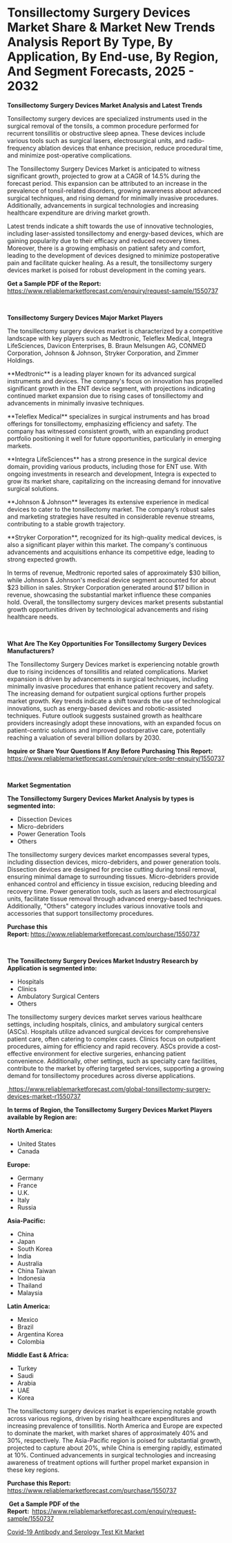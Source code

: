 <p><h1>Tonsillectomy Surgery Devices Market Share & Market New Trends Analysis Report By Type, By Application, By End-use, By Region, And Segment Forecasts, 2025 - 2032</h1></p><p><strong>Tonsillectomy Surgery Devices Market Analysis and Latest Trends</strong></p>
<p><p>Tonsillectomy surgery devices are specialized instruments used in the surgical removal of the tonsils, a common procedure performed for recurrent tonsillitis or obstructive sleep apnea. These devices include various tools such as surgical lasers, electrosurgical units, and radio-frequency ablation devices that enhance precision, reduce procedural time, and minimize post-operative complications.</p><p>The Tonsillectomy Surgery Devices Market is anticipated to witness significant growth, projected to grow at a CAGR of 14.5% during the forecast period. This expansion can be attributed to an increase in the prevalence of tonsil-related disorders, growing awareness about advanced surgical techniques, and rising demand for minimally invasive procedures. Additionally, advancements in surgical technologies and increasing healthcare expenditure are driving market growth.</p><p>Latest trends indicate a shift towards the use of innovative technologies, including laser-assisted tonsillectomy and energy-based devices, which are gaining popularity due to their efficacy and reduced recovery times. Moreover, there is a growing emphasis on patient safety and comfort, leading to the development of devices designed to minimize postoperative pain and facilitate quicker healing. As a result, the tonsillectomy surgery devices market is poised for robust development in the coming years.</p></p>
<p><strong>Get a Sample PDF of the Report:&nbsp;</strong> <a href="https://www.reliablemarketforecast.com/enquiry/request-sample/1550737?utm_campaign=2478&utm_medium=2&utm_source=Github&utm_content=ia&utm_term=04032025&utm_id=tonsillectomy-surgery-devices">https://www.reliablemarketforecast.com/enquiry/request-sample/1550737</a></p>
<p>&nbsp;</p>
<p><strong>Tonsillectomy Surgery Devices Major Market Players</strong></p>
<p><p>The tonsillectomy surgery devices market is characterized by a competitive landscape with key players such as Medtronic, Teleflex Medical, Integra LifeSciences, Davicon Enterprises, B. Braun Melsungen AG, CONMED Corporation, Johnson & Johnson, Stryker Corporation, and Zimmer Holdings. </p><p>**Medtronic** is a leading player known for its advanced surgical instruments and devices. The company's focus on innovation has propelled significant growth in the ENT device segment, with projections indicating continued market expansion due to rising cases of tonsillectomy and advancements in minimally invasive techniques.</p><p>**Teleflex Medical** specializes in surgical instruments and has broad offerings for tonsillectomy, emphasizing efficiency and safety. The company has witnessed consistent growth, with an expanding product portfolio positioning it well for future opportunities, particularly in emerging markets.</p><p>**Integra LifeSciences** has a strong presence in the surgical device domain, providing various products, including those for ENT use. With ongoing investments in research and development, Integra is expected to grow its market share, capitalizing on the increasing demand for innovative surgical solutions.</p><p>**Johnson & Johnson** leverages its extensive experience in medical devices to cater to the tonsillectomy market. The company’s robust sales and marketing strategies have resulted in considerable revenue streams, contributing to a stable growth trajectory.</p><p>**Stryker Corporation**, recognized for its high-quality medical devices, is also a significant player within this market. The company's continuous advancements and acquisitions enhance its competitive edge, leading to strong expected growth.</p><p>In terms of revenue, Medtronic reported sales of approximately $30 billion, while Johnson & Johnson's medical device segment accounted for about $23 billion in sales. Stryker Corporation generated around $17 billion in revenue, showcasing the substantial market influence these companies hold. Overall, the tonsillectomy surgery devices market presents substantial growth opportunities driven by technological advancements and rising healthcare needs.</p></p>
<p>&nbsp;</p>
<p><strong>What Are The Key Opportunities For Tonsillectomy Surgery Devices Manufacturers?</strong></p>
<p><p>The Tonsillectomy Surgery Devices market is experiencing notable growth due to rising incidences of tonsillitis and related complications. Market expansion is driven by advancements in surgical techniques, including minimally invasive procedures that enhance patient recovery and safety. The increasing demand for outpatient surgical options further propels market growth. Key trends indicate a shift towards the use of technological innovations, such as energy-based devices and robotic-assisted techniques. Future outlook suggests sustained growth as healthcare providers increasingly adopt these innovations, with an expanded focus on patient-centric solutions and improved postoperative care, potentially reaching a valuation of several billion dollars by 2030.</p></p>
<p><strong>Inquire or Share Your Questions If Any Before Purchasing This Report:</strong> <a href="https://www.reliablemarketforecast.com/enquiry/pre-order-enquiry/1550737?utm_campaign=2478&utm_medium=2&utm_source=Github&utm_content=ia&utm_term=04032025&utm_id=tonsillectomy-surgery-devices">https://www.reliablemarketforecast.com/enquiry/pre-order-enquiry/1550737</a></p>
<p>&nbsp;</p>
<p><strong>Market Segmentation</strong></p>
<p><strong>The Tonsillectomy Surgery Devices Market Analysis by types is segmented into:</strong></p>
<p><ul><li>Dissection Devices</li><li>Micro-debriders</li><li>Power Generation Tools</li><li>Others</li></ul></p>
<p><p>The tonsillectomy surgery devices market encompasses several types, including dissection devices, micro-debriders, and power generation tools. Dissection devices are designed for precise cutting during tonsil removal, ensuring minimal damage to surrounding tissues. Micro-debriders provide enhanced control and efficiency in tissue excision, reducing bleeding and recovery time. Power generation tools, such as lasers and electrosurgical units, facilitate tissue removal through advanced energy-based techniques. Additionally, "Others" category includes various innovative tools and accessories that support tonsillectomy procedures.</p></p>
<p><strong>Purchase this Report:&nbsp;</strong><a href="https://www.reliablemarketforecast.com/purchase/1550737?utm_campaign=2478&utm_medium=2&utm_source=Github&utm_content=ia&utm_term=04032025&utm_id=tonsillectomy-surgery-devices">https://www.reliablemarketforecast.com/purchase/1550737</a></p>
<p>&nbsp;</p>
<p><strong>The Tonsillectomy Surgery Devices Market Industry Research by Application is segmented into:</strong></p>
<p><ul><li>Hospitals</li><li>Clinics</li><li>Ambulatory Surgical Centers</li><li>Others</li></ul></p>
<p><p>The tonsillectomy surgery devices market serves various healthcare settings, including hospitals, clinics, and ambulatory surgical centers (ASCs). Hospitals utilize advanced surgical devices for comprehensive patient care, often catering to complex cases. Clinics focus on outpatient procedures, aiming for efficiency and rapid recovery. ASCs provide a cost-effective environment for elective surgeries, enhancing patient convenience. Additionally, other settings, such as specialty care facilities, contribute to the market by offering targeted services, supporting a growing demand for tonsillectomy procedures across diverse applications.</p></p>
<p><a href="https://www.reliablemarketforecast.com/global-tonsillectomy-surgery-devices-market-r1550737?utm_campaign=2478&utm_medium=2&utm_source=Github&utm_content=ia&utm_term=04032025&utm_id=tonsillectomy-surgery-devices">&nbsp;https://www.reliablemarketforecast.com/global-tonsillectomy-surgery-devices-market-r1550737</a></p>
<p><strong>In terms of Region, the Tonsillectomy Surgery Devices Market Players available by Region are:</strong></p>
<p>
    <p> <strong> North America: </strong>
        <ul>
            <li>United States</li>
            <li>Canada</li>
        </ul>
        </p> 
    <p> <strong> Europe: </strong>
        <ul>
            <li>Germany</li>
            <li>France</li>
            <li>U.K.</li>
            <li>Italy</li>
            <li>Russia</li>
        </ul>
        </p> 
    <p> <strong> Asia-Pacific: </strong>
        <ul>
            <li>China</li>
            <li>Japan</li>
            <li>South Korea</li>
            <li>India</li>
            <li>Australia</li>
            <li>China Taiwan</li>
            <li>Indonesia</li>
            <li>Thailand</li>
            <li>Malaysia</li>
        </ul>
        </p> 
    <p> <strong> Latin America: </strong>
        <ul>
            <li>Mexico</li>
            <li>Brazil</li>
            <li>Argentina Korea</li>
            <li>Colombia</li>
        </ul>
        </p> 
    <p> <strong> Middle East & Africa: </strong>
        <ul>
            <li>Turkey</li>
            <li>Saudi</li>
            <li>Arabia</li>
            <li>UAE</li>
            <li>Korea</li>
        </ul>
    </p>
    </p>
<p><p>The tonsillectomy surgery devices market is experiencing notable growth across various regions, driven by rising healthcare expenditures and increasing prevalence of tonsillitis. North America and Europe are expected to dominate the market, with market shares of approximately 40% and 30%, respectively. The Asia-Pacific region is poised for substantial growth, projected to capture about 20%, while China is emerging rapidly, estimated at 10%. Continued advancements in surgical technologies and increasing awareness of treatment options will further propel market expansion in these key regions.</p></p>
<p><strong>Purchase this Report: </strong><a href="https://www.reliablemarketforecast.com/purchase/1550737?utm_campaign=2478&utm_medium=2&utm_source=Github&utm_content=ia&utm_term=04032025&utm_id=tonsillectomy-surgery-devices">https://www.reliablemarketforecast.com/purchase/1550737</a></p>
<p>&nbsp;<strong>Get a Sample PDF of the Report:&nbsp;&nbsp;</strong><a href="https://www.reliablemarketforecast.com/enquiry/request-sample/1550737?utm_campaign=2478&utm_medium=2&utm_source=Github&utm_content=ia&utm_term=04032025&utm_id=tonsillectomy-surgery-devices">https://www.reliablemarketforecast.com/enquiry/request-sample/1550737</a></p>
<p><strong></strong></p>
<p><p><a href="https://github.com/arvelm4nthig/Market-Research-Report-List-1/blob/main/covid-19-antibody-and-serology-test-kit-market.md?utm_campaign=2478&utm_medium=2&utm_source=Github&utm_content=ia&utm_term=04032025&utm_id=tonsillectomy-surgery-devices">Covid-19 Antibody and Serology Test Kit Market</a></p></p>
